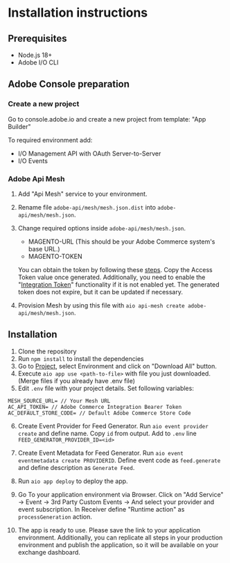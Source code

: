 # Installation instructions

## Prerequisites

- Node.js 18+
- Adobe I/O CLI

## Adobe Console preparation

### Create a new project

Go to console.adobe.io and create a new project from template: "App Builder"

To required environment add: 

* I/O Management API with OAuth Server-to-Server
* I/O Events


### Adobe Api Mesh

1. Add "Api Mesh" service to your environment.
2. Rename file `adobe-api/mesh/mesh.json.dist` into `adobe-api/mesh/mesh.json`.
3. Change required options inside `adobe-api/mesh/mesh.json`.
    * MAGENTO-URL (This should be your Adobe Commerce system's base URL.)
    * MAGENTO-TOKEN 

    You can obtain the token by following these [steps](https://experienceleague.adobe.com/en/docs/commerce-admin/systems/integrations). Copy the Access Token value once generated. Additionally, you need to enable the "[Integration Token](https://experienceleague.adobe.com/en/docs/commerce-admin/systems/integrations)" functionality if it is not enabled yet. The generated token does not expire, but it can be updated if necessary.

3. Provision Mesh by using this file with `aio api-mesh create adobe-api/mesh/mesh.json`.

## Installation

1. Clone the repository
2. Run `npm install` to install the dependencies
3. Go to [Project](https://developer.adobe.com/console), select Environment and click on "Download All" button.
4. Execute `aio app use <path-to-file>` with file you just downloaded. (Merge files if you already have .env file)
5. Edit `.env` file with your project details.
Set following variables: 

```
MESH_SOURCE_URL= // Your Mesh URL 
AC_API_TOKEN= // Adobe Commerce Integration Bearer Token
AC_DEFAULT_STORE_CODE= // Default Adobe Commerce Store Code
```

6. Create Event Provider for Feed Generator. Run `aio event provider create` and define name. Copy `id` from output.
Add to `.env` line `FEED_GENERATOR_PROVIDER_ID=<id>`

7. Create Event Metadata for Feed Generator. Run `aio event eventmetadata create PROVIDERID`. Define event code as `feed.generate` and define description as `Generate Feed`.

8. Run `aio app deploy` to deploy the app.

9. Go To your application environment via Browser. Click on "Add Service" -> Event -> 3rd Party Custom Events -> And select your provider and event subscription. In Receiver define "Runtime action" as `processGeneration` action.

10. The app is ready to use. Please save the link to your application environment. Additionally, you can replicate all steps in your production environment and publish the application, so it will be available on your exchange dashboard.

